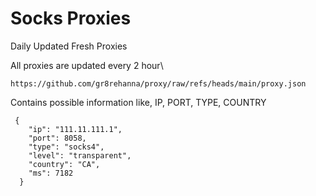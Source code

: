 # Socks Proxies
Daily Updated Fresh Proxies 


All proxies are updated every 2 hour\


```
https://github.com/gr8rehanna/proxy/raw/refs/heads/main/proxy.json
```

Contains possible information like, IP, PORT, TYPE, COUNTRY
```
 {
    "ip": "111.11.111.1",
    "port": 8058,
    "type": "socks4",
    "level": "transparent",
    "country": "CA",
    "ms": 7182
  }
```
